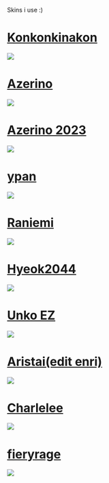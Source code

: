 Skins i use :)

# [Konkonkinakon](https://drive.google.com/file/d/1FsFyoXY9Xk14CZfxk1G5k90XL8_2QyV1/view?usp=sharing) 
![](https://i.imgur.com/REUHtFz.jpg)

# [Azerino](https://drive.google.com/file/d/1h70ldB-Hmof5aun0G1R8iQTvZVjRAxQv/view?usp=sharing)
![](https://i.imgur.com/9lYCytS.jpg)

# [Azerino 2023](https://drive.google.com/file/d/1WS4Qh1gHje09mWli9gKiMQ3o38b_RJdG/view?usp=sharing)
![](https://i.imgur.com/YDjppuJ.jpeg)

# [ypan](https://drive.google.com/file/d/1uJpb1aP3DPq6LZB1L8gSePTNLy3EAcxq/view?usp=sharing)
![](https://i.imgur.com/sIGcuSR.jpeg)

# [Raniemi](https://drive.google.com/file/d/1n9qLOkyHbnND8UbXw4Vt83PSTknza9NK/view?usp=sharing)
![](https://i.imgur.com/Lfrh9xt.jpeg)

# [Hyeok2044](https://drive.google.com/file/d/1Q7yE9X7ZGVtQo6jHfFrNyx6BhC3itrjL/view?usp=sharing)
![](https://i.imgur.com/GjWmMG7.jpeg)

# [Unko EZ](https://drive.google.com/file/d/1AkNIX9CuBxhQ-e6eJUNVHi1QN0x6JAPs/view?usp=sharing)
![](https://i.imgur.com/UomxfIR.jpeg)

# [Aristai(edit enri)](https://drive.google.com/file/d/1DjwkOx4edLyjzXsaAyWcQmXJlkAwRwDB/view?usp=sharing)
![](https://i.imgur.com/U1NbTaR.jpeg)

# [Charlelee](https://drive.google.com/file/d/1LAqeC8JN2yHMAQD3NmaViZ78rUhTNjsi/view?usp=sharing)
![](https://i.imgur.com/xaNUp14.jpeg)

# [fieryrage](https://drive.google.com/file/d/1wg0U4NizngB_OUI-YAlQW2eF9OJpL7Ve/view?usp=sharing)
![](https://i.imgur.com/IMDui0l.jpeg)
